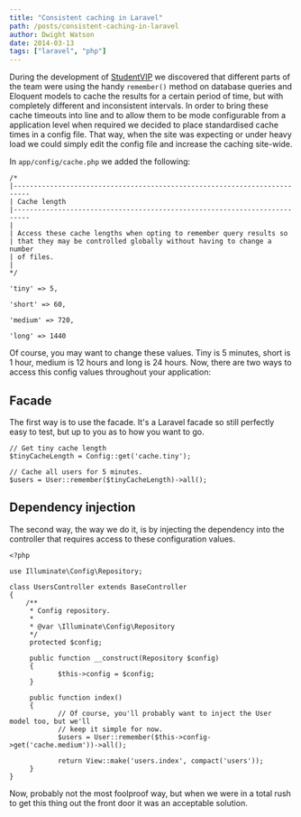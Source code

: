 ```yaml
---
title: "Consistent caching in Laravel"
path: /posts/consistent-caching-in-laravel
author: Dwight Watson
date: 2014-03-13
tags: ["laravel", "php"]
---
```


During the development of [StudentVIP](https://studentvip.com.au) we discovered that different parts of the team were using the handy `remember()` method on database queries and Eloquent models to cache the results for a certain period of time, but with completely different and inconsistent intervals. In order to bring these cache timeouts into line and to allow them to be mode configurable from a application level when required we decided to place standardised cache times in a config file. That way, when the site was expecting or under heavy load we could simply edit the config file and increase the caching site-wide.

In `app/config/cache.php` we added the following:

    /*
    |--------------------------------------------------------------------------
    | Cache length
    |--------------------------------------------------------------------------
    |
    | Access these cache lengths when opting to remember query results so
    | that they may be controlled globally without having to change a number
    | of files.
    |
    */

    'tiny' => 5,

    'short' => 60,

    'medium' => 720,

    'long' => 1440

Of course, you may want to change these values. Tiny is 5 minutes, short is 1 hour, medium is 12 hours and long is 24 hours. Now, there are two ways to access this config values throughout your application:

## Facade

The first way is to use the facade. It's a Laravel facade so still perfectly easy to test, but up to you as to how you want to go.

    // Get tiny cache length
    $tinyCacheLength = Config::get('cache.tiny');

	// Cache all users for 5 minutes.
	$users = User::remember($tinyCacheLength)->all();

## Dependency injection

The second way, the way we do it, is by injecting the dependency into the controller that requires access to these configuration values.

    <?php

	use Illuminate\Config\Repository;

	class UsersController extends BaseController
	{
		/**
		 * Config repository.
		 *
		 * @var \Illuminate\Config\Repository
		 */
		 protected $config;

		 public function __construct(Repository $config)
		 {
		 		$this->config = $config;
		 }

		 public function index()
		 {
		 		// Of course, you'll probably want to inject the User model too, but we'll
				// keep it simple for now.
				$users = User::remember($this->config->get('cache.medium'))->all();

				return View::make('users.index', compact('users'));
		 }
	}

Now, probably not the most foolproof way, but when we were in a total rush to get this thing out the front door it was an acceptable solution.
